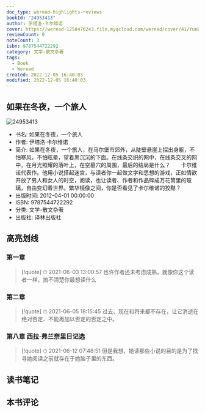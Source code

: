 ```yaml
---
doc_type: weread-highlights-reviews
bookId: "24953413"
author: 伊塔洛·卡尔维诺
cover: https://weread-1258476243.file.myqcloud.com/weread/cover/41/YueWen_24953413/t7_YueWen_24953413.jpg
reviewCount: 0
noteCount: 3
isbn: 9787544722292
category: 文学-散文杂著
tags:
  - Book
  - Weread
created: 2022-12-05 16:40:03
modified: 2022-12-05 16:40:03
---
```


## 如果在冬夜，一个旅人

![24953413](https://weread-1258476243.file.myqcloud.com/weread/cover/41/YueWen_24953413/t7_YueWen_24953413.jpg)
- 书名: 如果在冬夜，一个旅人
- 作者: 伊塔洛·卡尔维诺
- 简介: 如果在冬夜，一个旅人，在马尔堡市郊外，从陡壁悬崖上探出身躯，不怕寒风，不怕眩晕，望着黑沉沉的下面。在线条交织的网中，在线条交叉的网中，在月光照耀的落叶上，在空墓穴的周围，最后的结局是什么？　　卡尔维诺代表作。他用小说搭起迷宫，与读者你一起做文字和思想的游戏，正如情欲开放了男人和女人的时空，阅读，也让读者、作者和作品碎成万花筒里的玻璃，自由变幻着世界。繁华镜像之间，你是否看见了卡尔维诺的狡黠？
- 出版时间: 2012-04-01 00:00:00
- ISBN: 9787544722292
- 分类: 文学-散文杂著
- 出版社: 译林出版社

## 高亮划线

### 第一章


> [!quote] ⏱ 2021-06-03 13:00:57
> 也许作者还未考虑成熟，就像你这个读者一样，搞不清楚你最想读什么
 


### 第二章


> [!quote] ⏱ 2021-06-05 18:15:45
> 过去、现在和将来都不存在，让它消逝在绝对否定、不能再加以否定的否定之中。
 


### 第八章 西拉·弗兰奈里日记选


> [!quote] ⏱ 2021-06-12 07:48:51
> 但是我想，她读那些小说的目的是为了找寻她阅读之前就存在于她脑子里的东西。
 



## 读书笔记


## 本书评论

